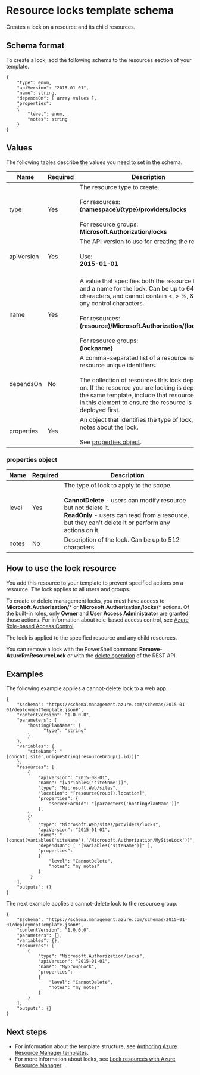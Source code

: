 <properties
    pageTitle="Resource Manager template for resource locks | Azure"
    description="Shows the Resource Manager schema for deploying resource locks through a template."
    services="azure-resource-manager"
    documentationcenter="na"
    author="tfitzmac"
    manager="timlt"
    editor="" />
<tags
    ms.assetid="de6c0c57-e33a-4960-98e0-900901592003"
    ms.service="azure-resource-manager"
    ms.devlang="na"
    ms.topic="article"
    ms.tgt_pltfrm="na"
    ms.workload="na"
    ms.date="10/03/2016"
    wacn.date=""
    ms.author="tomfitz" />

# Resource locks template schema
Creates a lock on a resource and its child resources.

## Schema format
To create a lock, add the following schema to the resources section of your template.

    {
        "type": enum,
        "apiVersion": "2015-01-01",
        "name": string,
        "dependsOn": [ array values ],
        "properties":
        {
            "level": enum,
            "notes": string
        }
    }


## Values
The following tables describe the values you need to set in the schema.

| Name | Required | Description |
| --- | --- | --- |
| type |Yes |The resource type to create.<br /><br />For resources:<br />**{namespace}/{type}/providers/locks**<br /><br/>For resource groups:<br />**Microsoft.Authorization/locks** |
| apiVersion |Yes |The API version to use for creating the resource.<br /><br />Use:<br />**2015-01-01**<br /><br /> |
| name |Yes |A value that specifies both the resource to lock and a name for the lock. Can be up to 64 characters, and cannot contain <, > %, &, ?, or any control characters.<br /><br />For resources:<br />**{resource}/Microsoft.Authorization/{lockname}**<br /><br />For resource groups:<br />**{lockname}** |
| dependsOn |No |A comma-separated list of a resource names or resource unique identifiers.<br /><br />The collection of resources this lock depends on. If the resource you are locking is deployed in the same template, include that resource name in this element to ensure the resource is deployed first. |
| properties |Yes |An object that identifies the type of lock, and notes about the lock.<br /><br />See [properties object](#properties-object). |

### <a name="properties-object"></a> properties object
| Name | Required | Description |
| --- | --- | --- |
| level |Yes |The type of lock to apply to the scope.<br /><br />**CannotDelete** - users can modify resource but not delete it.<br />**ReadOnly** - users can read from a resource, but they can't delete it or perform any actions on it. |
| notes |No |Description of the lock. Can be up to 512 characters. |

## How to use the lock resource
You add this resource to your template to prevent specified actions on a resource. The lock applies to all users and groups.

To create or delete management locks, you must have access to **Microsoft.Authorization/*** or **Microsoft.Authorization/locks/*** actions. Of the built-in roles, only **Owner** and **User Access Administrator** are 
granted those actions. For information about role-based access control, see [Azure Role-based Access Control](/documentation/articles/role-based-access-control-configure/).

The lock is applied to the specified resource and any child resources.

You can remove a lock with the PowerShell command **Remove-AzureRmResourceLock** or with the [delete operation](https://msdn.microsoft.com/zh-cn/library/azure/mt204562.aspx) of the REST API.

## Examples
The following example applies a cannot-delete lock to a web app.

    {
        "$schema": "https://schema.management.azure.com/schemas/2015-01-01/deploymentTemplate.json#",
        "contentVersion": "1.0.0.0",
        "parameters": {
            "hostingPlanName": {
                  "type": "string"
            }
        },
        "variables": {
            "siteName": "[concat('site',uniqueString(resourceGroup().id))]"
        },
        "resources": [
            {
                "apiVersion": "2015-08-01",
                "name": "[variables('siteName')]",
                "type": "Microsoft.Web/sites",
                "location": "[resourceGroup().location]",
                "properties": {
                    "serverFarmId": "[parameters('hostingPlanName')]"
                },
            },
            {
                "type": "Microsoft.Web/sites/providers/locks",
                "apiVersion": "2015-01-01",
                "name": "[concat(variables('siteName'),'/Microsoft.Authorization/MySiteLock')]",
                "dependsOn": [ "[variables('siteName')]" ],
                "properties":
                {
                    "level": "CannotDelete",
                    "notes": "my notes"
                }
             }
        ],
        "outputs": {}
    }

The next example applies a cannot-delete lock to the resource group.

    {
        "$schema": "https://schema.management.azure.com/schemas/2015-01-01/deploymentTemplate.json#",
        "contentVersion": "1.0.0.0",
        "parameters": {},
        "variables": {},
        "resources": [
            {
                "type": "Microsoft.Authorization/locks",
                "apiVersion": "2015-01-01",
                "name": "MyGroupLock",
                "properties":
                {
                    "level": "CannotDelete",
                    "notes": "my notes"
                }
            }
        ],
        "outputs": {}
    }

## Next steps
* For information about the template structure, see [Authoring Azure Resource Manager templates](/documentation/articles/resource-group-authoring-templates/).
* For more information about locks, see [Lock resources with Azure Resource Manager](/documentation/articles/resource-group-lock-resources/).